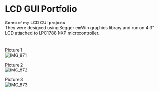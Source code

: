 # LCD GUI **Portfolio**

Some of my LCD GUI projects <br />
They were designed using Segger emWin graphics library
and run on 4.3" LCD attached to LPC1788 NXP microcontroller.

#
#

Picture 1 <br />
![IMG_871](https://user-images.githubusercontent.com/29917546/100620623-4b008b00-3327-11eb-962d-0ea96d69c93e.JPG)

Picture 2 <br />
![IMG_872](https://user-images.githubusercontent.com/29917546/100620626-4c31b800-3327-11eb-9ba5-4118b202976b.JPG)

Picture 3 <br />
![IMG_873](https://user-images.githubusercontent.com/29917546/100620627-4c31b800-3327-11eb-9e3e-48c4b9d6d08a.JPG)
